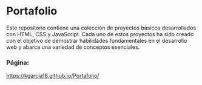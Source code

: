 # Portafolio

Este repositorio contiene una colección de proyectos básicos desarrollados con HTML, CSS y JavaScript. Cada uno de estos proyectos ha sido creado con el objetivo de demostrar habilidades fundamentales en el desarrollo web y abarca una variedad de conceptos esenciales.

### Página:

https://kgarcia18.github.io/Portafolio/
